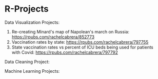 # R-Projects

Data Visualization Projects:
1) Re-creating Minard's map of Napolean's march on Russia: https://rpubs.com/rachelcabrera/852773
2) Vaccination rates by state: https://rpubs.com/rachelcabrera/797755
3) State vaccination rates vs percent of ICU beds being used for patients with Covid: https://rpubs.com/rachelcabrera/797792

Data Cleaning Project:

Machine Learning Projects:
